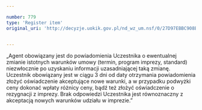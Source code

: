 ```yaml
---

number: 779
type: 'Register item'
original_uri: 'http://decyzje.uokik.gov.pl/nd_wz_um.nsf/0/27D97EBBC908B3E4C12572DD003296B7?OpenDocument'


---
```


„Agent obowiązany jest do powiadomienia Uczestnika o ewentualnej zmianie istotnych warunków umowy (termin, program imprezy, standard) niezwłocznie po uzyskaniu informacji uzasadniającej taką zmianę. Uczestnik obowiązany jest w ciągu 3 dni od daty otrzymania powiadomienia złożyć oświadczenie akceptujące nowe warunki, a w przypadku podwyżki ceny dokonać wpłaty różnicy ceny, bądź też złożyć oświadczenie o rezygnacji z imprezy. Brak odpowiedzi Uczestnika jest równoznaczny z akceptacją nowych warunków udziału w imprezie.”
